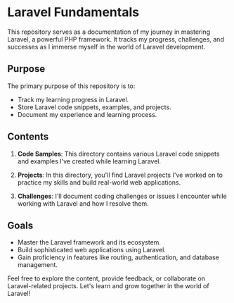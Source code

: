 # Laravel Fundamentals

This repository serves as a documentation of my journey in mastering Laravel, a powerful PHP framework. It tracks my progress, challenges, and successes as I immerse myself in the world of Laravel development.

## Purpose

The primary purpose of this repository is to:

- Track my learning progress in Laravel.
- Store Laravel code snippets, examples, and projects.
- Document my experience and learning process.

## Contents

1. **Code Samples**: This directory contains various Laravel code snippets and examples I've created while learning Laravel.

2. **Projects**: In this directory, you'll find Laravel projects I've worked on to practice my skills and build real-world web applications.

3. **Challenges**: I'll document coding challenges or issues I encounter while working with Laravel and how I resolve them.

## Goals

- Master the Laravel framework and its ecosystem.
- Build sophisticated web applications using Laravel.
- Gain proficiency in features like routing, authentication, and database management.

Feel free to explore the content, provide feedback, or collaborate on Laravel-related projects. Let's learn and grow together in the world of Laravel!
